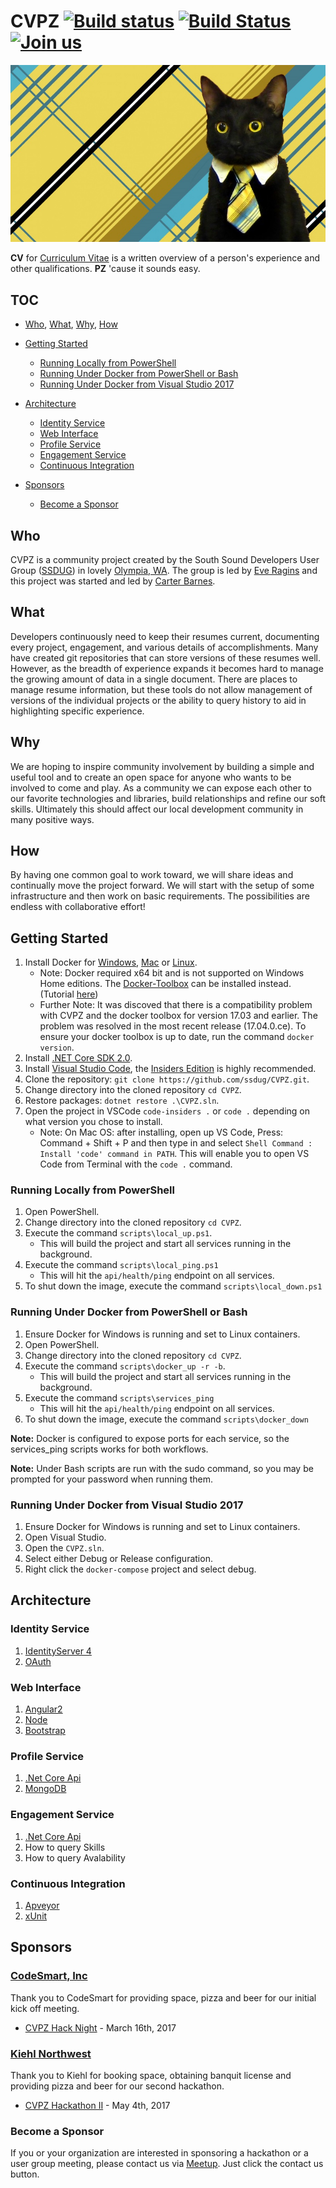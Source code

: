 # CVPZ [![Build status](https://ci.appveyor.com/api/projects/status/rwvr7jl20nw00eiu/branch/master?svg=true)](https://ci.appveyor.com/project/ssdugadmin21923/cvpz/branch/master) [![Build Status](https://travis-ci.org/ssdug/CVPZ.svg?branch=master)](https://travis-ci.org/ssdug/CVPZ) [![Join us](https://webtasks.iamnotmyself.com/notmyself/ssdug-slackin/badge.svg)](https://webtasks.iamnotmyself.com/notmyself/ssdug-slackin/)

![CVPZ](docs/images/buisness_cat.jpg?raw=true "CVPZ")

**CV** for [Curriculum Vitae](https://en.wikipedia.org/wiki/Curriculum_vitae) is a written overview of a person's experience and other qualifications. **PZ** 'cause it sounds easy.

## TOC

- [Who](#who), [What](#what), [Why](#why), [How](#how)
- [Getting Started](#getting-started)

  - [Running Locally from PowerShell](#running-locally-from-powershell)
  - [Running Under Docker from PowerShell or Bash](#running-under-docker-from-powershell-or-bash)
  - [Running Under Docker from Visual Studio 2017](#running-under-docker-from-visual-studio-2017)

- [Architecture](#architecture)

  - [Identity Service](#identity-service)
  - [Web Interface](#web-interface)
  - [Profile Service](#profile-service)
  - [Engagement Service](#engagement-service)
  - [Continuous Integration](#continuous-integration)

- [Sponsors](#sponsors)

  - [Become a Sponsor](#become-a-sponsor)

## Who

CVPZ is a community project created by the South Sound Developers User Group ([SSDUG](http://ssdug.org)) in lovely [Olympia, WA](http://olympiawa.gov/). The group is led by [Eve Ragins](https://github.com/emragins) and this project was started and led by [Carter Barnes](https://github.com/CarBar).

## What

Developers continuously need to keep their resumes current, documenting every project, engagement, and various details of accomplishments.  Many have created git repositories that can store versions of these resumes well. However, as the breadth of experience expands it becomes hard to manage the growing amount of data in a single document. There are places to manage resume information, but these tools do not allow management of versions of the individual projects or the ability to query history to aid in highlighting specific experience.

## Why

We are hoping to inspire community involvement by building a simple and useful tool and to create an open space for anyone who wants to be involved to come and play. As a community we can expose each other to our favorite technologies and libraries, build relationships and refine our soft skills. Ultimately this should affect our local development community in many positive ways.

## How

By having one common goal to work toward, we will share ideas and continually move the project forward.  We will start with the setup of some infrastructure and then work on basic requirements.  The possibilities are endless with collaborative effort!

## Getting Started

1. Install Docker for [Windows](https://download.docker.com/win/beta/InstallDocker.msi), [Mac](https://download.docker.com/mac/beta/Docker.dmg) or [Linux](https://docs.docker.com/engine/installation/linux/).
    - Note: Docker required x64 bit and is not supported on Windows Home editions. The [Docker-Toolbox](https://www.docker.com/products/docker-toolbox) can be installed instead. (Tutorial [here](https://docs.docker.com/toolbox/toolbox_install_windows))
    - Further Note: It was discoved that there is a compatibility problem with CVPZ and the docker toolbox for version 17.03 and earlier.  The problem was resolved in the most recent release (17.04.0.ce).  To ensure your docker toolbox is up to date, run the command `docker version`.
1. Install [.NET Core SDK 2.0](https://www.microsoft.com/net/download/core).
1. Install [Visual Studio Code](https://code.visualstudio.com/), the [Insiders Edition](https://code.visualstudio.com/insiders) is highly recommended.
1. Clone the repository: `git clone https://github.com/ssdug/CVPZ.git`.
1. Change directory into the cloned repository `cd CVPZ`.
1. Restore packages: `dotnet restore .\CVPZ.sln`.
1. Open the project in VSCode `code-insiders .` or `code .` depending on what version you chose to install.
    - Note: On Mac OS: after installing, open up VS Code, Press: Command + Shift + P and then type in and select `Shell Command : Install 'code' command in PATH`.  This will enable you to open VS Code from Terminal with the `code .` command.


### Running Locally from PowerShell

1. Open PowerShell.
1. Change directory into the cloned repository `cd CVPZ`.
1. Execute the command `scripts\local_up.ps1`.
    - This will build the project and start all services running in the background.
1. Execute the command `scripts\local_ping.ps1`
    - This will hit the `api/health/ping` endpoint on all services.
1. To shut down the image, execute the command `scripts\local_down.ps1`

### Running Under Docker from PowerShell or Bash

1. Ensure Docker for Windows is running and set to Linux containers.
1. Open PowerShell.
1. Change directory into the cloned repository `cd CVPZ`.
1. Execute the command `scripts\docker_up -r -b`.
	- This will build the project and start all services running in the background.
1. Execute the command `scripts\services_ping`
	- This will hit the `api/health/ping` endpoint on all services.
1. To shut down the image, execute the command `scripts\docker_down`

**Note:** Docker is configured to expose ports for each service, so the services_ping scripts works for both workflows.

**Note:** Under Bash scripts are run with the sudo command, so you may be prompted for your password when running them.

### Running Under Docker from Visual Studio 2017

1. Ensure Docker for Windows is running and set to Linux containers.
1. Open Visual Studio.
1. Open the `CVPZ.sln`.
1. Select either Debug or Release configuration.
1. Right click the `docker-compose` project and select debug.


## Architecture

### Identity Service

1. [IdentityServer 4](https://github.com/IdentityServer/IdentityServer4)
1. [OAuth](https://oauth.net/2/)

### Web Interface

1. [Angular2](http://learnangular2.com/)
1. [Node](https://nodejs.org/en/)
1. [Bootstrap](http://getbootstrap.com/2.3.2/)

### Profile Service

1. [.Net Core Api](https://docs.microsoft.com/en-us/dotnet/core/api/)
1. [MongoDB](https://www.mongodb.com/)

### Engagement Service

1. [.Net Core Api](https://docs.microsoft.com/en-us/dotnet/core/api/)
1. How to query Skills
1. How to query Avalability

### Continuous Integration

1. [Apveyor](https://www.appveyor.com/)
1. [xUnit](https://xunit.github.io/)

## Sponsors

### [CodeSmart, Inc](http://codesmartinc.com/)

Thank you to CodeSmart for providing space, pizza and beer for our initial kick off meeting.

- [CVPZ Hack Night](https://www.meetup.com/ssdevelopers/events/238255202/) - March 16th, 2017

### [Kiehl Northwest](http://kiehlnorthwest.com/)

Thank you to Kiehl for booking space, obtaining banquit license and providing pizza and beer for our second hackathon.

- [CVPZ Hackathon II](https://www.meetup.com/ssdevelopers/events/239305202/) - May 4th, 2017

### Become a Sponsor

If you or your organization are interested in sponsoring a hackathon or a user group meeting, please contact us via [Meetup](https://www.meetup.com/ssdevelopers/). Just click the contact us button.
